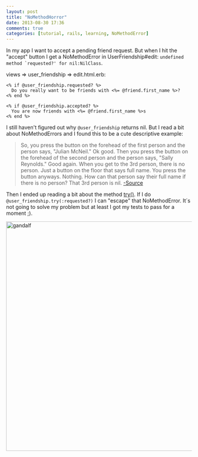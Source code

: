 ```yaml
---
layout: post
title: "NoMethodHorror"
date: 2013-08-30 17:36
comments: true
categories: [tutorial, rails, learning, NoMethodError] 
---
```



In my app I want to accept a pending friend request. But when I hit the "accept" button I get a NoMethodError in UserFriendship#edit: <code>undefined method `requested?' for nil:NilClass</code>. 

views => user_friendship => edit.html.erb: 
<pre><code><% if @user_friendship.requested? %>
  Do you really want to be friends with <%= @friend.first_name %>?
<% end %>

<% if @user_friendship.accepted? %>
  You are now friends with <%= @friend.first_name %>s
<% end %> 
</code></pre>

I still haven't figured out why <code>@user_friendship</code> returns nil. 
But I read a bit about NoMethodErrors and I found this to be a cute descriptive
example: 

  > So, you press the button on the forehead of the first person and the person says, "Julian McNeil." Ok good. Then you press the button on the forehead of the second person and the person says, "Sally Reynolds." Good again. When you get to the 3rd person, there is no person. Just a button on the floor that says full name. You press the button anyways. Nothing. How can that person say their full name if there is no person? That 3rd person is nil. [-Source](https://teamtreehouse.com/forum/help-i-keep-getting-undefined-method-fullname-for-nilnilclass?sort=newest&amp;topic=Ruby)

Then I ended up reading a bit about the method [try()](http://www.ruby-on-rails-outsourcing.com/articles/2010/03/03/using-try-method/). If I do <code>@user_friendship.try(:requested?)</code> I can "escape" that NoMethodError. It´s not going to solve my problem but at least I got my tests to pass for a moment ;). 


<img width="620" src="https://monosnap.com/image/sOOgbAv1r7R9IdRa6BhH4uDh9.png" alt="gandalf" title="you shall pass">
